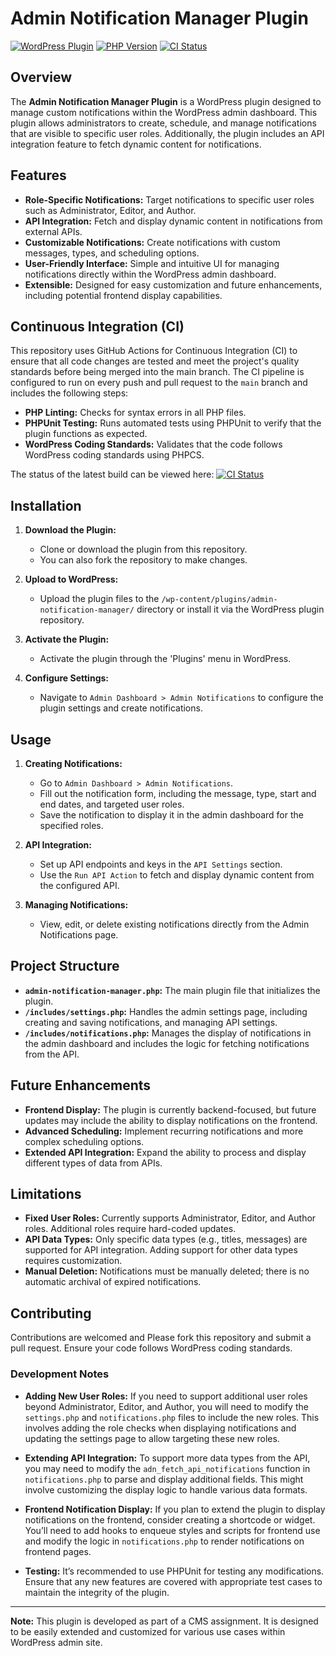 # Admin Notification Manager Plugin

[![WordPress Plugin](https://img.shields.io/badge/WordPress-Plugin-blue.svg)](https://wordpress.org/plugins/)
[![PHP Version](https://img.shields.io/badge/PHP-7.4%2B-blue.svg)](https://php.net/)
[![CI Status](https://github.com/cbms26/CMS-A3-plugin-creation/actions/workflows/php.yml/badge.svg)](https://github.com/cbms26/CMS-A3-plugin-creation)

## Overview

The **Admin Notification Manager Plugin** is a WordPress plugin designed to manage custom notifications within the WordPress admin dashboard. This plugin allows administrators to create, schedule, and manage notifications that are visible to specific user roles. Additionally, the plugin includes an API integration feature to fetch dynamic content for notifications.

## Features

- **Role-Specific Notifications:** Target notifications to specific user roles such as Administrator, Editor, and Author.
- **API Integration:** Fetch and display dynamic content in notifications from external APIs.
- **Customizable Notifications:** Create notifications with custom messages, types, and scheduling options.
- **User-Friendly Interface:** Simple and intuitive UI for managing notifications directly within the WordPress admin dashboard.
- **Extensible:** Designed for easy customization and future enhancements, including potential frontend display capabilities.

## Continuous Integration (CI)

This repository uses GitHub Actions for Continuous Integration (CI) to ensure that all code changes are tested and meet the project's quality standards before being merged into the main branch. The CI pipeline is configured to run on every push and pull request to the `main` branch and includes the following steps:

- **PHP Linting:** Checks for syntax errors in all PHP files.
- **PHPUnit Testing:** Runs automated tests using PHPUnit to verify that the plugin functions as expected.
- **WordPress Coding Standards:** Validates that the code follows WordPress coding standards using PHPCS.

The status of the latest build can be viewed here: [![CI Status](https://github.com/cbms26/CMS-A3-plugin-creation/actions/workflows/php.yml/badge.svg)](https://github.com/cbms26/CMS-A3-plugin-creation)

## Installation

1. **Download the Plugin:**
   - Clone or download the plugin from this repository.
   - You can also fork the repository to make changes.

2. **Upload to WordPress:**
   - Upload the plugin files to the `/wp-content/plugins/admin-notification-manager/` directory or install it via the WordPress plugin repository.

3. **Activate the Plugin:**
   - Activate the plugin through the 'Plugins' menu in WordPress.

4. **Configure Settings:**
   - Navigate to `Admin Dashboard > Admin Notifications` to configure the plugin settings and create notifications.

## Usage

1. **Creating Notifications:**
   - Go to `Admin Dashboard > Admin Notifications`.
   - Fill out the notification form, including the message, type, start and end dates, and targeted user roles.
   - Save the notification to display it in the admin dashboard for the specified roles.

2. **API Integration:**
   - Set up API endpoints and keys in the `API Settings` section.
   - Use the `Run API Action` to fetch and display dynamic content from the configured API.

3. **Managing Notifications:**
   - View, edit, or delete existing notifications directly from the Admin Notifications page.

## Project Structure

- **`admin-notification-manager.php`:** The main plugin file that initializes the plugin.
- **`/includes/settings.php`:** Handles the admin settings page, including creating and saving notifications, and managing API settings.
- **`/includes/notifications.php`:** Manages the display of notifications in the admin dashboard and includes the logic for fetching notifications from the API.

## Future Enhancements

- **Frontend Display:** The plugin is currently backend-focused, but future updates may include the ability to display notifications on the frontend.
- **Advanced Scheduling:** Implement recurring notifications and more complex scheduling options.
- **Extended API Integration:** Expand the ability to process and display different types of data from APIs.

## Limitations

- **Fixed User Roles:** Currently supports Administrator, Editor, and Author roles. Additional roles require hard-coded updates.
- **API Data Types:** Only specific data types (e.g., titles, messages) are supported for API integration. Adding support for other data types requires customization.
- **Manual Deletion:** Notifications must be manually deleted; there is no automatic archival of expired notifications.

## Contributing

Contributions are welcomed and Please fork this repository and submit a pull request. Ensure your code follows WordPress coding standards.

### Development Notes

- **Adding New User Roles:** If you need to support additional user roles beyond Administrator, Editor, and Author, you will need to modify the `settings.php` and `notifications.php` files to include the new roles. This involves adding the role checks when displaying notifications and updating the settings page to allow targeting these new roles.

- **Extending API Integration:** To support more data types from the API, you may need to modify the `adn_fetch_api_notifications` function in `notifications.php` to parse and display additional fields. This might involve customizing the display logic to handle various data formats.

- **Frontend Notification Display:** If you plan to extend the plugin to display notifications on the frontend, consider creating a shortcode or widget. You’ll need to add hooks to enqueue styles and scripts for frontend use and modify the logic in `notifications.php` to render notifications on frontend pages.

- **Testing:** It’s recommended to use PHPUnit for testing any modifications. Ensure that any new features are covered with appropriate test cases to maintain the integrity of the plugin.

---

**Note:** This plugin is developed as part of a CMS assignment. It is designed to be easily extended and customized for various use cases within WordPress admin site.
